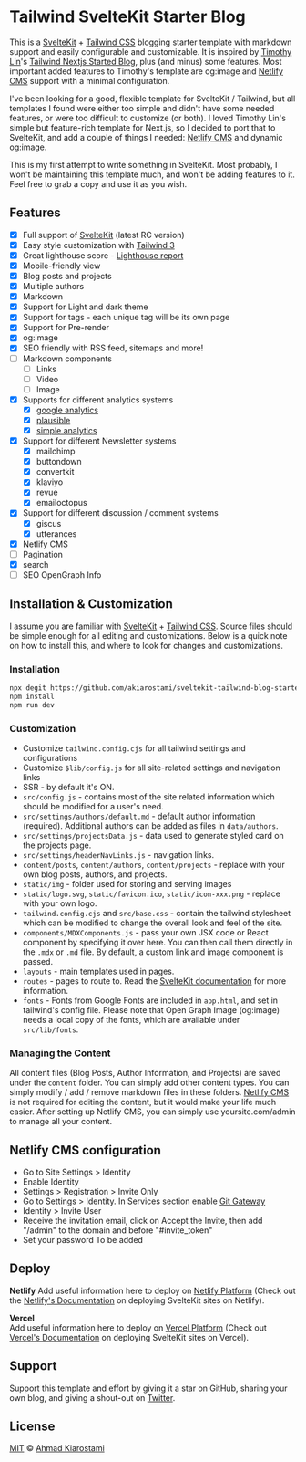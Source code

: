 # Tailwind SvelteKit Starter Blog

This is a [SvelteKit](https://kit.svelte.dev/) + [Tailwind CSS](https://tailwindcss.com/) blogging starter template with markdown support and easily configurable and customizable. It is inspired by [Timothy Lin](https://github.com/timlrx/)'s [Tailwind Nextjs Started Blog](https://github.com/timlrx/tailwind-nextjs-starter-blog), plus (and minus) some features. Most important added features to Timothy's template are og:image and [Netlify CMS](https://www.netlifycms.org/) support with a minimal configuration.

I've been looking for a good, flexible template for SvelteKit / Tailwind, but all templates I found were either too simple and didn't have some needed features, or were too difficult to customize (or both). I loved Timothy Lin's simple but feature-rich template for Next.js, so I decided to port that to SvelteKit, and add a couple of things I needed: [Netlify CMS](https://www.netlifycms.org/) and dynamic og:image.

This is my first attempt to write something in SvelteKit. Most probably, I won't be maintaining this template much, and won't be adding features to it. Feel free to grab a copy and use it as you wish.

## Features

- [x] Full support of [SvelteKit](https://kit.svelte.dev/) (latest RC version)
- [x] Easy style customization with [Tailwind 3](https://tailwindcss.com/)
- [x] Great lighthouse score - [Lighthouse report](https://www.webpagetest.org/result/210111_DiC1_08f3670c3430bf4a9b76fc3b927716c5/)
- [x] Mobile-friendly view
- [x] Blog posts and projects
- [x] Multiple authors
- [x] Markdown
- [x] Support for Light and dark theme
- [x] Support for tags - each unique tag will be its own page
- [x] Support for Pre-render
- [x] og:image
- [x] SEO friendly with RSS feed, sitemaps and more!
- [ ] Markdown components
  - [ ] Links
  - [ ] Video
  - [ ] Image
- [x] Supports for different analytics systems
  - [x] [google analytics](https://analytics.google.com/analytics/web/)
  - [x] [plausible](https://plausible.io/)
  - [x] [simple analytics](https://simpleanalytics.com/)
- [x] Support for different Newsletter systems
  - [x] mailchimp
  - [x] buttondown
  - [x] convertkit
  - [x] klaviyo
  - [x] revue
  - [x] emailoctopus
- [x] Support for different discussion / comment systems
  - [x] giscus
  - [x] utterances
- [x] Netlify CMS
- [ ] Pagination
- [x] search
- [ ] SEO OpenGraph Info

## Installation & Customization

I assume you are familiar with [SvelteKit](https://kit.svelte.dev/) + [Tailwind CSS](https://tailwindcss.com/). Source files should be simple enough for all editing and customizations. Below is a quick note on how to install this, and where to look for changes and customizations.

### Installation

```bash
npx degit https://github.com/akiarostami/sveltekit-tailwind-blog-starter
npm install
npm run dev
```

### Customization

- Customize `tailwind.config.cjs` for all tailwind settings and configurations
- Customize `$lib/config.js` for all site-related settings and navigation links
- SSR - by default it's ON.
- `src/config.js` - contains most of the site related information which should be modified for a user's need.
- `src/settings/authors/default.md` - default author information (required). Additional authors can be added as files in `data/authors`.
- `src/settings/projectsData.js` - data used to generate styled card on the projects page.
- `src/settings/headerNavLinks.js` - navigation links.
- `content/posts`, `content/authors`, `content/projects` - replace with your own blog posts, authors, and projects.
- `static/img` - folder used for storing and serving images
- `static/logo.svg`, `static/favicon.ico`, `static/icon-xxx.png` - replace with your own logo.
- `tailwind.config.cjs` and `src/base.css` - contain the tailwind stylesheet which can be modified to change the overall look and feel of the site.
- `components/MDXComponents.js` - pass your own JSX code or React component by specifying it over here. You can then call them directly in the `.mdx` or `.md` file. By default, a custom link and image component is passed.
- `layouts` - main templates used in pages.
- `routes` - pages to route to. Read the [SvelteKit documentation](https://kit.svelte.dev/docs) for more information.
- `fonts` - Fonts from Google Fonts are included in `app.html`, and set in tailwind's config file. Please note that Open Graph Image (og:image) needs a local copy of the fonts, which are available under `src/lib/fonts`.

### Managing the Content

All content files (Blog Posts, Author Information, and Projects) are saved under the `content` folder. You can simply add other content types. You can simply modify / add / remove markdown files in these folders. [Netlify CMS](https://www.netlifycms.org/) is not required for editing the content, but it would make your life much easier. After setting up Netlify CMS, you can simply use yoursite.com/admin to manage all your content.

## Netlify CMS configuration

- Go to Site Settings > Identity
- Enable Identity
- Settings > Registration > Invite Only
- Go to Settings > Identity. In Services section enable [Git Gateway](https://docs.netlify.com/visitor-access/git-gateway/#setup-and-settings)
- Identity > Invite User
- Receive the invitation email, click on Accept the Invite, then add "/admin" to the domain and before "#invite_token"
- Set your password
  To be added

## Deploy

**Netlify**
Add useful information here to deploy on [Netlify Platform](https://netlify.com) (Check out the [Netlify's Documentation](https://docs.netlify.com/integrations/frameworks/sveltekit/) on deploying SvelteKit sites on Netlify).

**Vercel**  
Add useful information here to deploy on [Vercel Platform](https://vercel.com) (Check out [Vercel's Documentation](https://vercel.com/guides/deploying-svelte-with-vercel) on deploying SvelteKit sites on Vercel).

## Support

Support this template and effort by giving it a star on GitHub, sharing your own blog, and giving a shout-out on [Twitter](https://twitter.com/akiarostami).

## License

[MIT](https://github.com/akiarostami/sveltekit-tailwind-blog-starter/blob/master/LICENSE) © [Ahmad Kiarostami](https://www.ahmadkiarostami.com)
